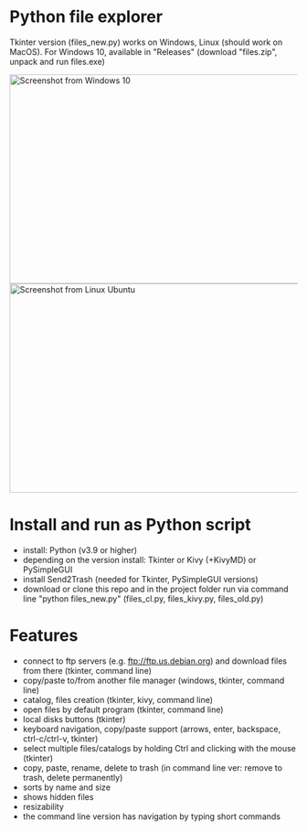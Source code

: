# Python file explorer

Tkinter version (files_new.py) works on Windows, Linux (should work on MacOS).
For Windows 10, available in "Releases" (download "files.zip", unpack and run files.exe)

<img title="Screenshot from Windows 10" src="https://github.com/lestec-al/files/raw/main/data/pic_new_win.png" width="541" height="366"/>
<img title="Screenshot from Linux Ubuntu" src="https://github.com/lestec-al/files/raw/main/data/pic_new_linux.png" width="541" height="366"/>



# Install and run as Python script
- install: Python (v3.9 or higher)
- depending on the version install: Tkinter or Kivy (+KivyMD) or PySimpleGUI
- install Send2Trash (needed for Tkinter, PySimpleGUI versions)
- download or clone this repo and in the project folder run via command line "python files_new.py" (files_cl.py, files_kivy.py, files_old.py)


# Features
- connect to ftp servers (e.g. ftp://ftp.us.debian.org) and download files from there (tkinter, command line)
- copy/paste to/from another file manager (windows, tkinter, command line)
- catalog, files creation (tkinter, kivy, command line)
- open files by default program (tkinter, command line)
- local disks buttons (tkinter)
- keyboard navigation, copy/paste support (arrows, enter, backspace, ctrl-c/ctrl-v, tkinter)
- select multiple files/catalogs by holding Ctrl and clicking with the mouse (tkinter)
- copy, paste, rename, delete to trash (in command line ver: remove to trash, delete permanently)
- sorts by name and size
- shows hidden files
- resizability
- the command line version has navigation by typing short commands
